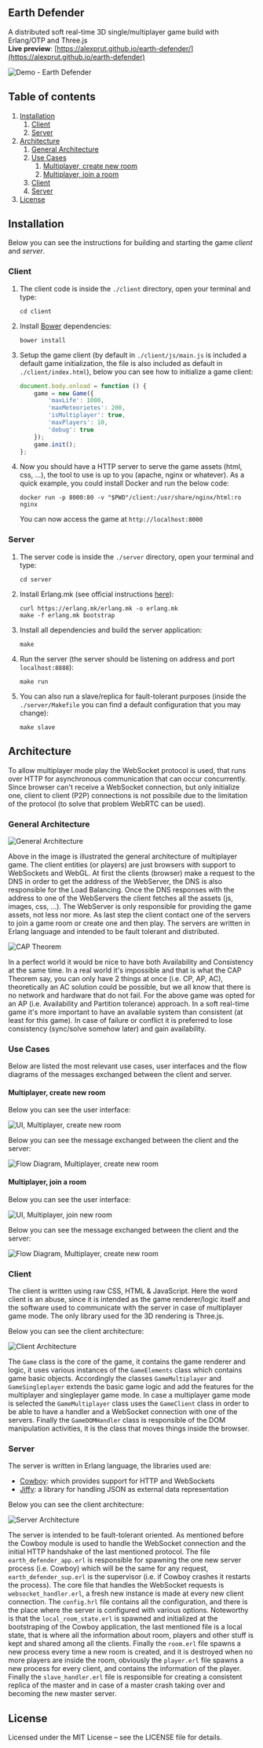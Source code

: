 Earth Defender
--------------
A distributed soft real-time 3D single/multiplayer game build with Erlang/OTP and Three.js  
__Live preview__: [https://alexprut.github.io/earth-defender/](https://alexprut.github.io/earth-defender)

![Demo - Earth Defender](https://github.com/alexprut/earth-defender/raw/master/documentation/img/EarthDefenderMultiplayer.gif)


## Table of contents
1. [Installation](#installation)
    1. [Client](#client)
    2. [Server](#client)
2. [Architecture](#architecture)
    1. [General Architecture](#general-architecture)
    2. [Use Cases](#use-cases)
        1. [Multiplayer, create new room](#multiplayer-create-new-room)
        2. [Multiplayer, join a room](#multiplayer-join-a-room)
    4. [Client](#client-1)
    3. [Server](#server-1)
3. [License](#license)
    


## Installation
Below you can see the instructions for building and starting the game _client_ and _server_.

### Client
1. The client code is inside the ```./client``` directory, open your terminal and type:

    ```
    cd client
    ```

2. Install [Bower](https://bower.io/) dependencies:

    ```
    bower install
    ```

3. Setup the game client (by default in ```./client/js/main.js``` is included a default game initialization, the file is also included as default in ```./client/index.html```), below you can see how to initialize a game client:

    ```javascript
    document.body.onload = function () {
        game = new Game({
            'maxLife': 1000,
            'maxMeteorietes': 200,
            'isMultiplayer': true,
            'maxPlayers': 10,
            'debug': true
        });
        game.init();
    };
    ```

4. Now you should have a HTTP server to serve the game assets (html, css, ...), the tool to use is up to you (apache, nginx or whatever). As a quick example, you could install Docker and run the below code:

    ```
    docker run -p 8000:80 -v "$PWD"/client:/usr/share/nginx/html:ro nginx
    ```

    You can now access the game at ```http://localhost:8000```

### Server
1. The server code is inside the ```./server``` directory, open your terminal and type:

    ```
    cd server
    ```

2. Install Erlang.mk (see official instructions [here](https://erlang.mk/guide/installation.html)):

    ```
    curl https://erlang.mk/erlang.mk -o erlang.mk
    make -f erlang.mk bootstrap
    ```

3. Install all dependencies and build the server application:

    ```
    make
    ```

4. Run the server (the server should be listening on address and port ```localhost:8888```):

    ```
    make run
    ```

5. You can also run a slave/replica for fault-tolerant purposes (inside the ```./server/Makefile``` you can find a default configuration that you may change):

    ```
    make slave
    ```

## Architecture
To allow multiplayer mode play the WebSocket protocol is used, that runs over HTTP for asynchronous communication that can occur concurrently.
Since browser can't receive a WebSocket connection, but only initialize one, client to client (P2P) connections is not possibile
due to the limitation of the protocol (to solve that problem WebRTC can be used).

### General Architecture
![General Architecture](https://github.com/alexprut/earth-defender/raw/master/documentation/img/GeneralArchitecture.png)

Above in the image is illustrated the general architecture of multiplayer game. The client entities (or players) are just browsers with support to WebSockets and WebGL. At first the clients (browser) make a request to the DNS in order to get the address of the WebServer, the DNS is also responsible for the Load Balancing. Once the DNS responses with the address to one of the WebServers the client fetches all the assets (js, images, css, ...). The WebServer is only responsible for providing the game assets, not less nor more.
As last step the client contact one of the servers to join a game room or create one and then play. The servers are written in Erlang language and intended to be fault tolerant and distributed.

![CAP Theorem](https://github.com/alexprut/earth-defender/raw/master/documentation/img/CAP.png)

In a perfect world it would be nice to have both Availability and Consistency at the same time.
In a real world it's impossible and that is what the CAP Theorem say, you can only have 2 things at once (i.e. CP, AP, AC),
theoretically an AC solution could be possible, but we all know that there is no network and hardware that do not fail.
For the above game was opted for an AP (i.e. Availability and Partition tolerance) approach. In a soft real-time game it's more
important to have an available system than consistent (at least for this game). In case of failure or conflict it is preferred to lose
consistency (sync/solve somehow later) and gain availability.

### Use Cases
Below are listed the most relevant use cases, user interfaces and the flow diagrams of the messages exchanged between the client and server.

#### Multiplayer, create new room
Below you can see the user interface:

![UI, Multiplayer, create new room](https://github.com/alexprut/earth-defender/raw/master/documentation/img/MultiplayerCreateRoomUC.png)

Below you can see the message exchanged between the client and the server:

![Flow Diagram, Multiplayer, create new room](https://github.com/alexprut/earth-defender/raw/master/documentation/img/MultiplayerCreateRoom.png)

#### Multiplayer, join a room
Below you can see the user interface:

![UI, Multiplayer, join new room](https://github.com/alexprut/earth-defender/raw/master/documentation/img/MultiplayerJoinRoomUC.png)

Below you can see the message exchanged between the client and the server:

![Flow Diagram, Multiplayer, create new room](https://github.com/alexprut/earth-defender/raw/master/documentation/img/MultiplayerJoinRoom.png)

### Client
The client is written using raw CSS, HTML & JavaScript.
Here the word client is an abuse, since it is intended as the game renderer/logic itself and the software used to communicate with the server in case of multiplayer game mode.
The only library used for the 3D rendering is Three.js.

Below you can see the client architecture:

![Client Architecture](https://github.com/alexprut/earth-defender/raw/master/documentation/img/ClientArchitecture.png)

The ```Game``` class is the core of the game, it contains the game renderer and logic, it uses various instances of the ```GameElements``` class which contains game basic objects.
Accordingly the classes ```GameMultiplayer``` and ```GameSingleplayer``` extends the basic game logic and add the features for the multiplayer and singleplayer game mode.
In case a multiplayer game mode is selected the ```GameMultiplayer``` class uses the ```GameClient``` class in order to be able to have a handler and a WebSocket connection with one of the servers.
Finally the ```GameDOMHandler``` class is responsible of the DOM manipulation activities, it is the class that moves things inside the browser.

### Server
The server is written in Erlang language, the libraries used are:

*  [Cowboy](https://github.com/ninenines/cowboy): which provides support for HTTP and WebSockets
*  [Jiffy](https://github.com/davisp/jiffy): a library for handling JSON as external data representation

Below you can see the client architecture:

![Server Architecture](https://github.com/alexprut/earth-defender/raw/master/documentation/img/ServerArchitecture.png)

The server is intended to be fault-tolerant oriented. As mentioned before the Cowboy
module is used to handle the WebSocket connection and the initial HTTP handshake of the
last mentioned protocol. The file ```earth_defender_app.erl``` is responsible for spawning
the one new server process (i.e. Cowboy) which will be the same for any request, ```earth_defender_sup.erl```
is the supervisor (i.e. if Cowboy crashes it restarts the process).
The core file that handles the WebSocket requests is ```websocket_handler.erl```, a fresh new instance
is made at every new client connection. The ```config.hrl``` file contains all the configuration,
and there is the place where the server is configured with various options.
Noteworthy is that the ```local_room_state.erl``` is spawned and initialized at the bootstraping
of the Cowboy application, the last mentioned file is a local state, that is where all the
information about room, players and other stuff is kept and shared among all the clients.
Finally the ```room.erl``` file spawns a new process every time a new room is created, and it is destroyed
when no more players are inside the room, obviously the ```player.erl``` file spawns a new process
for every client, and contains the information of the player. Finally the ```slave_handler.erl``` file is responsible for creating a
 consistent replica of the master and in case of a master crash taking over and becoming the new master server.


License
-------
Licensed under the MIT License – see the LICENSE file for details.
